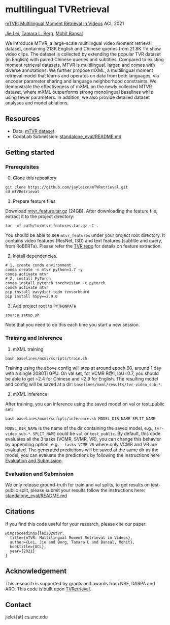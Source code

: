 multilingual TVRetrieval
=====

[mTVR: Multilingual Moment Retrieval in Videos](https://arxiv.org/abs/2108.00061) ACL 2021

[Jie Lei](http://www.cs.unc.edu/~jielei/), 
[Tamara L. Berg](http://tamaraberg.com/), [Mohit Bansal](http://www.cs.unc.edu/~mbansal/)


We introduce MTVR, a large-scale multilingual video moment retrieval dataset, containing 218K English and Chinese queries from 21.8K TV show video clips. The dataset is collected by extending the popular TVR dataset (in English) with paired Chinese queries and subtitles. Compared to existing moment retrieval datasets, MTVR is multilingual, larger, and comes with diverse annotations. We further propose mXML, a multilingual moment retrieval model that learns and operates on data from both languages, via encoder parameter sharing and language neighborhood constraints. We demonstrate the effectiveness of mXML on the newly collected MTVR dataset, where mXML outperforms strong monolingual baselines while using fewer parameters. In addition, we also provide detailed dataset analyses and model ablations. 

## Resources
- Data: [mTVR dataset](./data/)
- CodaLab Submission: [standalone_eval/README.md](standalone_eval/README.md)


## Getting started

### Prerequisites
0. Clone this repository
```
git clone https://github.com/jayleicn/mTVRetrieval.git
cd mTVRetrieval
```

1. Prepare feature files

Download [mtvr_feature.tar.gz](https://drive.google.com/file/d/1I4hK91fe80JpdzkI9CC_COfVzRuE-FIg/view?usp=sharing) (24GB). 
After downloading the feature file, extract it to the project directory:
```
tar -xf path/to/mtvr_features.tar.gz -C .
```
You should be able to see `mtvr_features` under your project root directory. 
It contains video features (ResNet, I3D) and text features (subtitle and query, from RoBERTa). 
Please refer the [TVR repo](https://github.com/jayleicn/TVRetrieval) for details on feature extraction. 

2. Install dependencies.

```
# 1, create conda environment
conda create -n mtvr python=3.7 -y
conda activate mtvr
# 2, install PyTorch 
conda install pytorch torchvision -c pytorch
conda activate mtvr 
pip install easydict tqdm tensorboard
pip install h5py==2.9.0
```

3. Add project root to `PYTHONPATH`
```
source setup.sh
```
Note that you need to do this each time you start a new session.

### Training and Inference

1. mXML training
```
bash baselines/mxml/scripts/train.sh 
```

Training using the above config will stop at around epoch 60, around 1 day with a single 2080Ti GPU.
On val set, for VCMR R@1, IoU=0.7, you should be able to get ~2.4 for Chinese and ~2.9 for English. 
The resulting model and config will be saved at a dir:
`baselines/mxml/results/tvr-video_sub-*`.

2. mXML inference

After training, you can inference using the saved model on val or test_public set:
```
bash baselines/mxml/scripts/inference.sh MODEL_DIR_NAME SPLIT_NAME
```
`MODEL_DIR_NAME` is the name of the dir containing the saved model, 
e.g., `tvr-video_sub-*`. 
`SPLIT_NAME` could be `val` or `test_public`. 
By default, this code evaluates all the 3 tasks (VCMR, SVMR, VR), you can change this behavior 
by appending option, e.g. `--tasks VCMR VR` where only VCMR and VR are evaluated. 
The generated predictions will be saved at the same dir as the model, you can evaluate the predictions 
by following the instructions here [Evaluation and Submission](#Evaluation-and-Submission). 

### Evaluation and Submission

We only release ground-truth for train and val splits, to get results on test-public split, 
please submit your results follow the instructions here:
[standalone_eval/README.md](standalone_eval/README.md)


## Citations
If you find this code useful for your research, please cite our paper:
```
@inproceedings{lei2020tvr,
  title={mTVR: Multilingual Moment Retrieval in Videos},
  author={Lei, Jie and Berg, Tamara L and Bansal, Mohit},
  booktitle={ACL},
  year={2021}
}
```

## Acknowledgement
This research is supported by grants and awards from NSF, DARPA and ARO.
This code is built upon [TVRetrieval](https://github.com/jayleicn/TVRetrieval).

## Contact
jielei [at] cs.unc.edu
